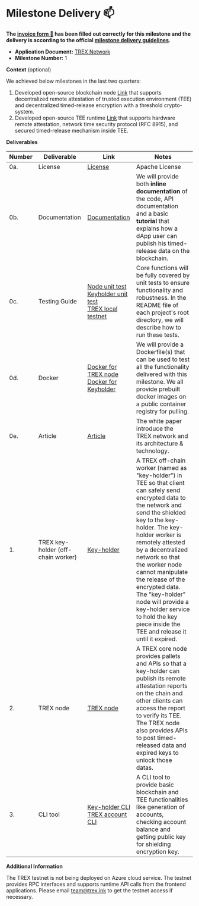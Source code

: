 # Milestone Delivery :mailbox:

**The [invoice form :pencil:](https://docs.google.com/forms/d/e/1FAIpQLSfmNYaoCgrxyhzgoKQ0ynQvnNRoTmgApz9NrMp-hd8mhIiO0A/viewform) has been filled out correctly for this milestone and the delivery is according to the official [milestone delivery guidelines](https://github.com/w3f/Grants-Program/blob/master/docs/milestone-deliverables-guidelines.md).**

- **Application Document:** [TREX Network](https://github.com/w3f/Grants-Program/blob/master/applications/TREX_Network.md)
- **Milestone Number:** 1

**Context** (optional)

We achieved below milestones in the last two quarters:

1. Developed open-source blockchain node [Link](https://github.com/NexTokenTech/TREX) that supports decentralized remote attestation of trusted execution environment (TEE) and decentralized timed-release encryption with a threshold crypto-system.
2. Developed open-source TEE runtime [Link](https://github.com/NexTokenTech/trex-keyholder) that supports hardware remote attestation, network time security protocol (RFC 8915), and secured timed-release mechanism inside TEE.

**Deliverables**

| Number | Deliverable                        | Link                                                                                                                                                                                                                       | Notes                                                                                                                                                                                                                                                                                                                                                                                                                                             |
| ------ | ---------------------------------- | -------------------------------------------------------------------------------------------------------------------------------------------------------------------------------------------------------------------------- | ------------------------------------------------------------------------------------------------------------------------------------------------------------------------------------------------------------------------------------------------------------------------------------------------------------------------------------------------------------------------------------------------------------------------------------------------- |
| 0a.    | License                            | [License](https://github.com/NexTokenTech/TREX/blob/main/LICENSE)                                                                                                                                                          | Apache License                                                                                                                                                                                                                                                                                                                                                                                                                                    |
| 0b.    | Documentation                      | [Documentation](https://github.com/NexTokenTech/trex-doc-md)                                                                                                                                                               | We will provide both **inline documentation** of the code, API documentation and a basic **tutorial** that explains how a dApp user can publish his timed-release data on the blockchain.                                                                                                                                                                                                                                                         |
| 0c.    | Testing Guide                      | [Node unit test](https://github.com/NexTokenTech/TREX)<br> [Keyholder unit test](https://github.com/NexTokenTech/TREX#unit-test)<br> [TREX local testnet](https://github.com/NexTokenTech/trex-keyholder#integration-test) | Core functions will be fully covered by unit tests to ensure functionality and robustness. In the README file of each project's root directory, we will describe how to run these tests.                                                                                                                                                                                                                                                          |
| 0d.    | Docker                             | [Docker for TREX node](https://github.com/NexTokenTech/TREX#build-docker-image)<br> [Docker for Keyholder](https://github.com/NexTokenTech/trex-keyholder#build-docker-images)                                             | We will provide a Dockerfile(s) that can be used to test all the functionality delivered with this milestone. We all provide prebuilt docker images on a public container registry for pulling.                                                                                                                                                                                                                                                   |
| 0e.    | Article                            | [Article](https://1drv.ms/b/s!AmAQnrV8ivm-hvFujGzjI5uaNzGdBQ?e=Ygvfj0)                                                                                                                                                     | The white paper introduce the TREX network and its architecture & technology.                                                                                                                                                                                                                                                                                                                                                                     |
| 1.     | TREX key-holder (off-chain worker) | [Key-holder](https://github.com/NexTokenTech/trex-keyholder)                                                                                                                                                               | A TREX off-chain worker (named as "key-holder") in TEE so that client can safely send encrypted data to the network and send the shielded key to the key-holder. The key-holder worker is remotely attested by a decentralized network so that the worker node cannot manipulate the release of the encrypted data. The "key-holder" node will provide a key-holder service to hold the key piece inside the TEE and release it until it expired. |
| 2.     | TREX node                          | [TREX node](https://github.com/NexTokenTech/TREX)                                                                                                                                                                          | A TREX core node provides pallets and APIs so that a key-holder can publish its remote attestation reports on the chain and other clients can access the report to verify its TEE. The TREX node also provides APIs to post timed-released data and expired keys to unlock those datas.                                                                                                                                                           |
| 3.     | CLI tool                           | [Key-holder CLI](https://github.com/NexTokenTech/trex-keyholder) [TREX account CLI](https://github.com/NexTokenTech/trex-account-funds)                                                                                    | A CLI tool to provide basic blockchain and TEE functionalities like generation of accounts, checking account balance and getting public key for shielding encryption key.                                                                                                                                                                                                                                                                         |

**Additional Information**

The TREX testnet is not being deployed on Azure cloud service. The testnet provides RPC interfaces and supports runtime API calls from the frontend applications. Please email <team@trex.ink> to get the testnet access if necessary.

